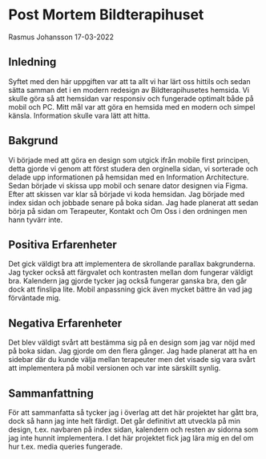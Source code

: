 # Post Mortem Bildterapihuset
Rasmus Johansson 17-03-2022
## Inledning
Syftet med den här uppgiften var att ta allt vi har lärt oss hittils och sedan sätta samman det i en modern redesign av Bildterapihusetes hemsida. Vi skulle göra så att hemsidan var responsiv och fungerade optimalt både på mobil och PC. Mitt mål var att göra en hemsida med en modern och simpel känsla. Information skulle vara lätt att hitta.
## Bakgrund
Vi började med att göra en design som utgick ifrån mobile first principen, detta gjorde vi genom att först studera den orginella sidan, vi sorterade och delade upp informationen på hemsidan med en Information Architecture. Sedan började vi skissa upp mobil och senare dator designen via Figma. 
Efter att skissen var klar så började vi koda hemsidan. Jag började med index sidan och jobbade senare på boka sidan. Jag hade planerat att sedan börja på sidan om Terapeuter, Kontakt och Om Oss i den ordningen men hann tyvärr inte.
## Positiva Erfarenheter
Det gick väldigt bra att implementera de skrollande parallax bakgrunderna. Jag tycker också att färgvalet och kontrasten mellan dom fungerar väldigt bra. Kalendern jag gjorde tycker jag också fungerar ganska bra, den går dock att finslipa lite. Mobil anpassning gick även mycket bättre än vad jag förväntade mig.
## Negativa Erfarenheter
Det blev väldigt svårt att bestämma sig på en design som jag var nöjd med på boka sidan. Jag gjorde om den flera gånger. Jag hade planerat att ha en sidebar där du kunde välja mellan terapeuter men det visade sig vara svårt att implementera på mobil versionen och var inte särskillt synlig. 
## Sammanfattning
För att sammanfatta så tycker jag i överlag att det här projektet har gått bra, dock så hann jag inte helt färdigt. Det går definitivt att utveckla på min design, t.ex. navbaren på index sidan, kalendern och resten av sidorna som jag inte hunnit implementera. I det här projektet fick jag lära mig en del om hur t.ex. media queries fungerade. 